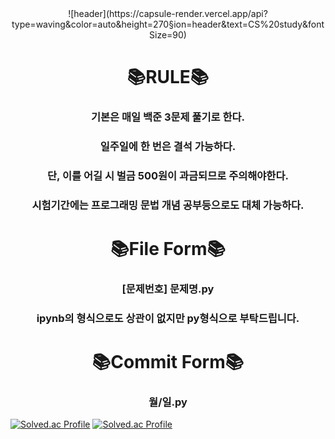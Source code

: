 <div align=center>![header](https://capsule-render.vercel.app/api?type=waving&color=auto&height=270&section=header&text=CS%20study&fontSize=90)</div>

<div align=center><h1>📚RULE📚</h1></div>
<div align=center>
  <h3>기본은 매일 백준 3문제 풀기로 한다.</h3>
  <h3>일주일에 한 번은 결석 가능하다.</h3>
  <h3>단, 이를 어길 시 벌금 500원이 과금되므로 주의해야한다.</h3>
  <h3>시험기간에는 프로그래밍 문법 개념 공부등으로도 대체 가능하다.</h3>
</div>
<div align=center><h1>📚File Form📚</h1></div>

<div align=center>
  <h3>[문제번호] 문제명.py</h3>
  <h3>ipynb의 형식으로도 상관이 없지만 py형식으로 부탁드립니다.</h3>
</div>
  
<div align=center><h1>📚Commit Form📚</h1></div>

  <div align=center>
  <h3>월/일.py</h3>
  </div>


[![Solved.ac Profile](http://mazassumnida.wtf/api/v2/generate_badge?boj=freshsider)](https://solved.ac/profile/freshsider)
[![Solved.ac Profile](http://mazassumnida.wtf/api/v2/generate_badge?boj=freshsider)](https://solved.ac/profile/freshsider)

